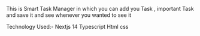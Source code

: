 This is Smart Task Manager in which you can add you Task , important Task and save it and see whenever you wanted to see it 

Technology Used:-
Nextjs 14
Typescript
Html 
css
